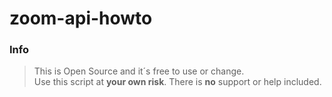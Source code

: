 # zoom-api-howto
### Info
>This is Open Source and it´s free to use or change.\
Use this script at **your own risk**. There is **no** support or help included.